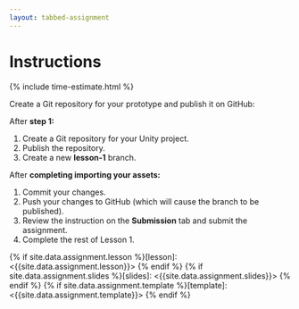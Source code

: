 ```yaml
---
layout: tabbed-assignment
---
```


# Instructions

{% include time-estimate.html %}

Create a Git repository for your prototype and publish it on GitHub:

After **step 1:**
1. Create a Git repository for your Unity project.
1. Publish the repository.
1. Create a new **lesson-1** branch.

After **completing importing your assets:**
1. Commit your changes.
1. Push your changes to GitHub (which will cause the branch to be published).
1. Review the instruction on the **Submission** tab and submit the assignment.
1. Complete the rest of Lesson 1.

<!-- Don't edit links here, change them in _data/assignment.yml instead. -->

{% if site.data.assignment.lesson   %}[lesson]: <{{site.data.assignment.lesson}}>     {% endif %}
{% if site.data.assignment.slides   %}[slides]:   <{{site.data.assignment.slides}}>   {% endif %}
{% if site.data.assignment.template %}[template]: <{{site.data.assignment.template}}> {% endif %}
